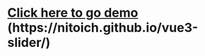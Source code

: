 <h1><a href="https://nitoich.github.io/vue3-slider/">Click here to go demo</a> (https://nitoich.github.io/vue3-slider/)</h1>
